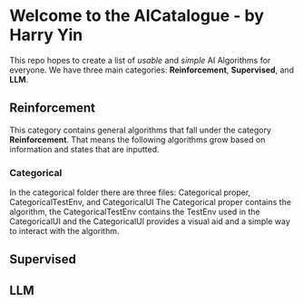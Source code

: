 # Welcome to the AICatalogue - by Harry Yin

This repo hopes to create a list of *usable* and *simple* AI Algorithms for everyone. We have three main categories: **Reinforcement**, **Supervised**, and **LLM**.

## Reinforcement

This category contains general algorithms that fall under the category **Reinforcement**. That means the following algorithms grow based on information and states that are inputted. 

### Categorical

In the categorical folder there are three files: Categorical proper, CategoricalTestEnv, and CategoricalUI
The Categorical proper contains the algorithm, the CategoricalTestEnv contains the TestEnv used in the CategoricalUI and the CategoricalUI provides a visual aid and a simple way to interact with the algorithm.

## Supervised

## LLM